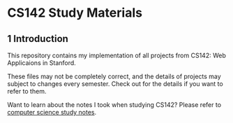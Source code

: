 # CS142 Study Materials

## 1 Introduction

This repository contains my implementation of all projects from CS142: Web Applicaions in Stanford. 

These files may not be completely correct, and the details of projects may subject to changes every semester. Check out for the details if you want to refer to them.

Want to learn about the notes I took when studying CS142? Please refer to [computer science study notes](https://csstudy.pages.dev/).
